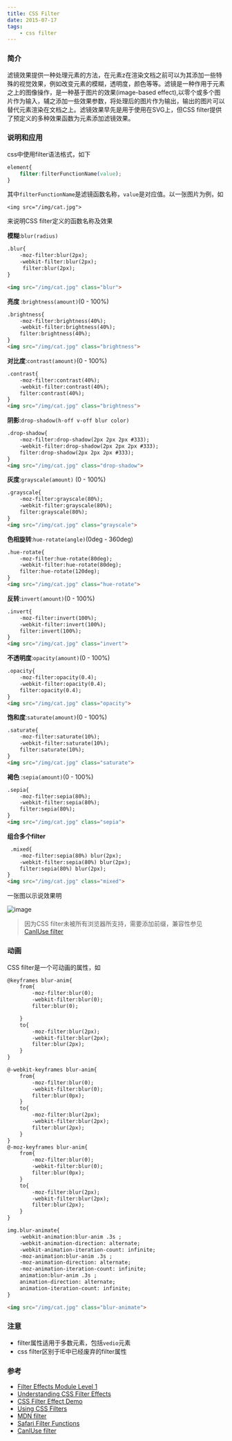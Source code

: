 ```yaml
---
title: CSS Filter
date: 2015-07-17
tags:
    - css filter
---
```



### 简介
滤镜效果提供一种处理元素的方法，在元素z在渲染文档之前可以为其添加一些特殊的视觉效果，例如改变元素的模糊，透明度，颜色等等。滤镜是一种作用于元素之上的图像操作，是一种基于图片的效果(image-based effect),以零个或多个图片作为输入，辅之添加一些效果参数，将处理后的图片作为输出，输出的图片可以替代元素渲染在文档之上。滤镜效果早先是用于使用在SVG上，但CSS filter提供了预定义的多种效果函数为元素添加滤镜效果。


### 说明和应用

css中使用filter语法格式，如下
```css
element{
    filter:filterFunctionName(value);
}
```
其中`filterFunctionName`是滤镜函数名称，`value`是对应值。以一张图片为例，如

	<img src="/img/cat.jpg">

来说明CSS filter定义的函数名称及效果

**模糊**:`blur(radius)`
```html
.blur{
    -moz-filter:blur(2px);
    -webkit-filter:blur(2px);
     filter:blur(2px);
}

<img src="/img/cat.jpg" class="blur">
```
**亮度**	:`brightness(amount)`(0 - 100%)
```html
.brightness{
    -moz-filter:brightness(40%);
    -webkit-filter:brightness(40%);
    filter:brightness(40%);
}
<img src="/img/cat.jpg" class="brightness">
```
**对比度**:`contrast(amount)`(0 - 100%)
```html
.contrast{
    -moz-filter:contrast(40%);
    -webkit-filter:contrast(40%);
    filter:contrast(40%);
}
<img src="/img/cat.jpg" class="brightness">
```
**阴影**:`drop-shadow(h-off v-off blur color)`
```html
.drop-shadow{
    -moz-filter:drop-shadow(2px 2px 2px #333);
    -webkit-filter:drop-shadow(2px 2px 2px #333);
    filter:drop-shadow(2px 2px 2px #333);
}
<img src="/img/cat.jpg" class="drop-shadow">
```
**灰度**:`grayscale(amount)` (0 - 100%)
```html
.grayscale{
    -moz-filter:grayscale(80%);
    -webkit-filter:grayscale(80%);
    filter:grayscale(80%);
}
<img src="/img/cat.jpg" class="grayscale">
```
**色相旋转**:`hue-rotate(angle)`(0deg - 360deg)
```html
.hue-rotate{
    -moz-filter:hue-rotate(80deg);
    -webkit-filter:hue-rotate(80deg);
    filter:hue-rotate(120deg);
}
<img src="/img/cat.jpg" class="hue-rotate">
```
**反转**:`invert(amount)`(0 - 100%)
```html
.invert{
    -moz-filter:invert(100%);
    -webkit-filter:invert(100%);
    filter:invert(100%);
}
<img src="/img/cat.jpg" class="invert">
```
**不透明度**:`opacity(amount)`(0 - 100%)
```html
.opacity{
    -moz-filter:opacity(0.4);
    -webkit-filter:opacity(0.4);
    filter:opacity(0.4);
}
<img src="/img/cat.jpg" class="opacity">
```
**饱和度**:`saturate(amount)`(0 - 100%)
```html
.saturate{
    -moz-filter:saturate(10%);
    -webkit-filter:saturate(10%);
    filter:saturate(10%);
}
<img src="/img/cat.jpg" class="saturate">
```
**褐色**	:`sepia(amount)`(0 - 100%)
```html
.sepia{
    -moz-filter:sepia(80%);
    -webkit-filter:sepia(80%);
    filter:sepia(80%);
}
<img src="/img/cat.jpg" class="sepia">
```
**组合多个filter**
```html
 .mixed{
    -moz-filter:sepia(80%) blur(2px);
    -webkit-filter:sepia(80%) blur(2px);
    filter:sepia(80%) blur(2px);
}
<img src="/img/cat.jpg" class="mixed">
```
一张图以示说效果明

![image](/img/2015-07-17-filter.png)

>因为CSS filter未被所有浏览器所支持，需要添加前缀，兼容性参见[CanIUse filter][7]

### 动画

CSS filter是一个可动画的属性，如
```html
@keyframes blur-anim{
    from{
        -moz-filter:blur(0);
        -webkit-filter:blur(0);
        filter:blur(0);

    }
    to{
        -moz-filter:blur(2px);
        -webkit-filter:blur(2px);
        filter:blur(2px);
    }
}

@-webkit-keyframes blur-anim{
    from{
        -moz-filter:blur(0);
        -webkit-filter:blur(0);
        filter:blur(0px);
    }
    to{
        -moz-filter:blur(2px);
        -webkit-filter:blur(2px);
        filter:blur(2px);
    }
}
@-moz-keyframes blur-anim{
    from{
        -moz-filter:blur(0);
        -webkit-filter:blur(0);
        filter:blur(0px);
    }
    to{
        -moz-filter:blur(2px);
        -webkit-filter:blur(2px);
        filter:blur(2px);
    }
}

img.blur-animate{
    -webkit-animation:blur-anim .3s ;
    -webkit-animation-direction: alternate;
    -webkit-animation-iteration-count: infinite;
    -moz-animation:blur-anim .3s ;
    -moz-animation-direction: alternate;
    -moz-animation-iteration-count: infinite;
    animation:blur-anim .3s ;
    animation-direction: alternate;
    animation-iteration-count: infinite;
}

<img src="/img/cat.jpg" class="blur-animate">
```
### 注意

+ filter属性适用于多数元素，包括`vedio`元素
+ css filter区别于IE中已经废弃的filter属性

### 参考

+ [Filter Effects Module Level 1][1]
+ [Understanding CSS Filter Effects][2]
+ [CSS Filter Effect Demo][3]
+ [Using CSS Filters][4]
+ [MDN filter][5]
+ [Safari Filter Functions][6]
+ [CanIUse filter][7]

[1]: http://dev.w3.org/fxtf/filters/
[2]: http://www.html5rocks.com/en/tutorials/filters/understanding-css/
[3]: http://html5-demos.appspot.com/static/css/filters/index.html
[4]: https://developer.apple.com/library/safari/documentation/InternetWeb/Conceptual/SafariVisualEffectsProgGuide/UsingCSSFilters/UsingCSSFilters.html
[5]: https://developer.mozilla.org/zh-CN/docs/Web/CSS/filter#Browser_compatibility
[6]: https://developer.apple.com/library/safari/documentation/AppleApplications/Reference/SafariCSSRef/Articles/Functions.html#//apple_ref/doc/uid/TP40007955-SW36
[7]: http://caniuse.com/#search=filter
